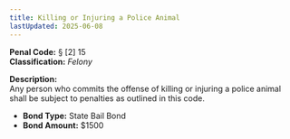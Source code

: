 ```yaml
---
title: Killing or Injuring a Police Animal
lastUpdated: 2025-06-08
---
```


**Penal Code:** § [2] 15  
**Classification:** *Felony*

**Description:**  
Any person who commits the offense of killing or injuring a police animal shall be subject to penalties as outlined in this code.

- **Bond Type:** State Bail Bond  
- **Bond Amount:** $1500
